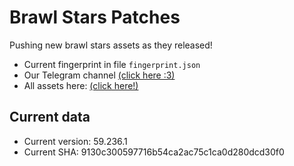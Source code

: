 # Brawl Stars Patches
Pushing new brawl stars assets as they released!
* Current fingerprint in file `fingerprint.json`
* Our Telegram channel [(click here :3)](https://t.me/bsdatabase)
* All assets here: [(click here!)](https://github.com/tailsjs/brawl-stars-assets)

## Current data
* Current version: 59.236.1
* Current SHA: 9130c300597716b54ca2ac75c1ca0d280dcd30f0
